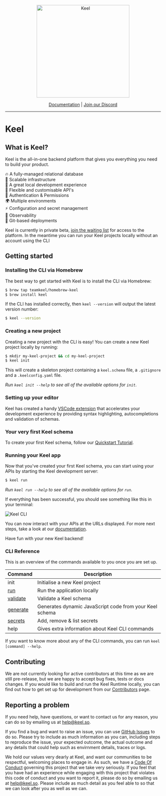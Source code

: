 <p align="center">
  <a href="https://keel.so/">
    <img alt="Keel" src="https://raw.githubusercontent.com/teamkeel/keel/main/docs/keel.svg" width="300" />
  </a>
</p>

<p align="center">
   <a href="https://docs.keel.so">Documentation</a> | <a href="https://keel.so/discord">Join our Discord</a>
</p>

---


# Keel 

## What is Keel?

Keel is the all-in-one backend platform that gives you everything you need to build your product.  

🔥 A fully-managed relational database  
🔨 Scalable infrastructure  
🦄 A great local development experience  
🤝 Flexible and customisable API's  
👻 Authentication & Permissions  
🌍 Multiple environments  
⚡️ Configuration and secret management  
🧐 Observability  
🚀 Git-based deployments  

Keel is currently in private beta, [join the waiting list](https://keel.so/) for access to the platform. In the meantime you can run your Keel projects locally without an account using the CLI

## Getting started


### Installing the CLI via Homebrew

The best way to get started with Keel is to install the CLI via Homebrew:

```bash
$ brew tap teamkeel/homebrew-keel
$ brew install keel
```

If the CLI has installed correctly, then `keel --version` will output the latest version number:

```bash
$ keel --version
```

### Creating a new project
Creating a new project with the CLI is easy! You can create a new Keel project locally by running:

```bash
$ mkdir my-keel-project && cd my-keel-project
$ keel init
```

This will create a skeleton project containing a `keel.schema` file, a `.gitignore` and a `.keelconfig.yaml` file.

_Run `keel init --help` to see all of the available options for `init`._

### Setting up your editor

Keel has created a handy [VSCode extension](https://marketplace.visualstudio.com/items?itemName=teamkeel.vscode-keel) that accelerates your development experience by providing syntax highlighting, autocompletions and validation of schemas.

### Your very first Keel schema

To create your first Keel schema, follow our [Quickstart Tutorial](https://docs.keel.so/get-started/tutorial#the-keel-schema).

### Running your Keel app

Now that you've created your first Keel schema, you can start using your APIs by starting the Keel development server:

```bash
$ keel run
```

_Run `keel run --help` to see all of the available options for `run`._

If everything has been successful, you should see something like this in your terminal:

![Keel CLI](https://i.imgur.com/gwkUdpU.png)

You can now interact with your APIs at the URLs displayed. For more next steps, take a look at our [documentation](https://docs.keel.so/).


Have fun with your new Keel backend!

### CLI Reference

This is an overview of the commands available to you once you are set up.

| Command    | Description                                                         |
| ---------- | ------------------------------------------------------------------- |
| init       | Initialise a new Keel project                                       |
| [run](https://docs.keel.so/docs/cli#validating)        | Run the application locally                                         |
| [validate](https://docs.keel.so/docs/cli#validating)   | Validate a Keel schema                                            |
| [generate](https://docs.keel.so/docs/cli#generating-code)   | Generates dynamic JavaScript code from your Keel schema          |
| [secrets](https://docs.keel.so/docs/secrets#secrets-in-development)    | Add, remove & list secrets                                          |
| help       | Gives extra information about Keel CLI commands                                       |

If you want to know more about any of the CLI commands, you can run `keel [command] --help`. 

## Contributing

We are not currently looking for active contributors at this time as we are still pre-release, but we are happy to accept bug fixes, tests or docs changes. If you would like to build and run the Keel Runtime locally, you can find out how to get set up for development from our [Contributors](CONTRIBUTING.md) page. 

## Reporting a problem

If you need help, have questions, or want to contact us for any reason, you can do so by emailing us at [help@keel.so](mailto:help@keel.so).

If you find a bug and want to raise an issue, you can use [GitHub Issues](https://github.com/teamkeel/keel/issues) to do so. Please try to include as much information as you can, including steps to reproduce the issue, your expected outcome, the actual outcome and any details that could help such as envirnment details, traces or logs.

We hold our values very dearly at Keel, and want our communities to be respectful, welcoming places to engage in. As such, we have a [Code Of Conduct](CODE_OF_CONDUCT.md) governing this project that we take very seriously. If you feel that you have had an experience while engaging with this project that violates this code of conduct and you want to report it, please do so by emailing us at [help@keel.so](mailto:help@keel.so). Please include as much detail as you feel able to so that we can look after you as well as we can.



